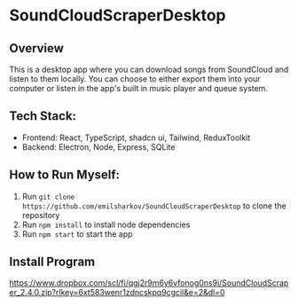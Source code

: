 # SoundCloudScraperDesktop
## Overview
This is a desktop app where you can download songs from SoundCloud and listen to them locally. You can choose to either export them into your computer or listen in the app's built in music player and queue system.

## Tech Stack:
- Frontend: React, TypeScript, shadcn ui, Tailwind, ReduxToolkit
- Backend: Electron, Node, Express, SQLite

## How to Run Myself:
1. Run ```git clone https://github.com/emilsharkov/SoundCloudScraperDesktop``` to clone the repository
2. Run ```npm install``` to install node dependencies
3. Run ```npm start``` to start the app

## Install Program
https://www.dropbox.com/scl/fi/qgj2r9m6y6vfonog0ns9i/SoundCloudScraper_2.4.0.zip?rlkey=6xt583wenr1zdncskpq9cgcil&e=2&dl=0